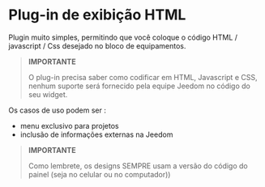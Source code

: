 # Plug-in de exibição HTML

Plugin muito simples, permitindo que você coloque o código HTML / javascript / Css desejado no bloco de equipamentos.

>**IMPORTANTE**
>
>O plug-in precisa saber como codificar em HTML, Javascript e CSS, nenhum suporte será fornecido pela equipe Jeedom no código do seu widget.

Os casos de uso podem ser :

- menu exclusivo para projetos
- inclusão de informações externas na Jeedom

>**IMPORTANTE**
>
>Como lembrete, os designs SEMPRE usam a versão do código do painel (seja no celular ou no computador))
